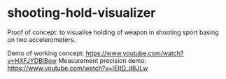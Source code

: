 # shooting-hold-visualizer
Proof of concept: to visualise holding of weapon in shooting sport basing on two accelerometers. 

Demo of working concept: https://www.youtube.com/watch?v=HXFJYDBlBow
Measurement precision demo: https://www.youtube.com/watch?v=IEItD_d8JLw

